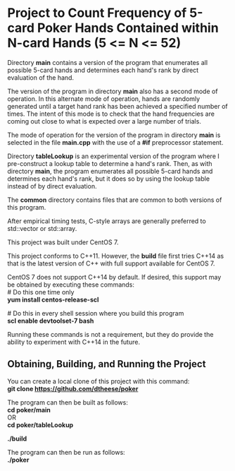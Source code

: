 # Project to Count Frequency of 5-card Poker Hands Contained within N-card Hands (5 <= N <= 52)

Directory **main** contains a version of the program that enumerates all possible 5-card hands and determines each hand's rank by direct evaluation of the hand.

The version of the program in directory **main** also has a second mode of operation. In this alternate mode of operation, hands are randomly generated until a target hand rank has been achieved a specified number of times. The intent of this mode is to check that the hand frequencies are coming out close to what is expected over a large number of trials.

The mode of operation for the version of the program in directory **main** is selected in the file **main.cpp** with the use of a **\#if** preprocessor statement.

Directory **tableLookup** is an experimental version of the program where I pre-construct a lookup table to determine a hand's rank. Then, as with directory **main**, the program enumerates all possible 5-card hands and determines each hand's rank, but it does so by using the lookup table instead of by direct evaluation.

The **common** directory contains files that are common to both versions of this program.

After empirical timing tests, C-style arrays are generally preferred to std::vector or std::array.

This project was built under CentOS 7.

This project conforms to C++11. However, the **build** file first tries C++14 as that is the latest version of C++ with full support available for CentOS 7.

CentOS 7 does not support C++14 by default. If desired, this support may be obtained by executing these commands:  
\# Do this one time only  
**yum install centos-release-scl**

\# Do this in every shell session where you build this program  
**scl enable devtoolset-7 bash**

Running these commands is not a requirement, but they do provide the ability to experiment with C++14 in the future.

## Obtaining, Building, and Running the Project
You can create a local clone of this project with this command:  
**git clone https://github.com/dtheese/poker**

The program can then be built as follows:  
**cd poker/main**  
OR  
**cd poker/tableLookup**  

**./build**  

The program can then be run as follows:  
**./poker**
